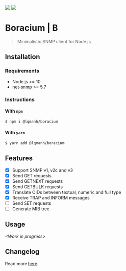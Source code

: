 [![](https://img.shields.io/github/license/lqmanh/boracium.svg?style=flat-square)](https://github.com/lqmanh/boracium)
[![](https://img.shields.io/npm/v/@lqmanh/boracium.svg?style=flat-square)](https://www.npmjs.com/package/@lqmanh/boracium)

# Boracium | B

> Minimalistic SNMP client for Node.js

## Installation

### Requirements

- Node.js >= 10
- [net-snmp](http://www.net-snmp.org) >= 5.7

### Instructions

#### With `npm`

```bash
$ npm i @lqmanh/boracium
```

#### With `yarn`

```bash
$ yarn add @lqmanh/boracium
```

## Features

- [x] Support SNMP v1, v2c and v3
- [x] Send GET requests
- [x] Send GETNEXT requests
- [x] Send GETBULK requests
- [x] Translate OIDs between textual, numeric and full type
- [x] Receive TRAP and INFORM messages
- [ ] Send SET requests
- [ ] Generate MIB tree

## Usage

_\<Work in progress>_

## Changelog

Read more [here](https://github.com/lqmanh/boracium/blob/master/CHANGELOG.md).
